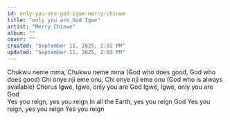 ```yaml
---
id: only-you-are-god-igwe-mercy-chinwe
title: "only you are God Igwe"
artist: "Mercy Chinwe"
album: ""
cover: ""
created: "September 11, 2025, 2:02 PM"
updated: "September 11, 2025, 2:02 PM"
---
```


Chukwu neme mma, Chukwu neme mma (God who does good, God who does good) Chi onye nji eme onu, Chi onye nji eme onu (God who is always available) 
Chorus
Igwe, Igwe, only you are God Igwe, Igwe, only you are God  
Yes you reign, yes you reign In all the Earth, yes you reign God Yes you reign, yes you reign Yes you reign 